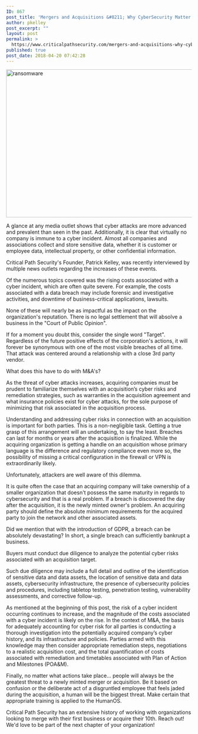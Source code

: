 ```yaml
---
ID: 867
post_title: 'Mergers and Acquisitions &#8211; Why CyberSecurity Matter!'
author: pkelley
post_excerpt: ""
layout: post
permalink: >
  https://www.criticalpathsecurity.com/mergers-and-acquisitions-why-cybersecurity-matter/
published: true
post_date: 2018-04-20 07:42:28
---
```

<img src="https://www.criticalpathsecurity.com/wp-content/uploads/2017/10/ransomware.jpg" alt="ransomware" width="600" height="400" />

A glance at any media outlet shows that cyber attacks are more advanced and prevalent than seen in the past. Additionally, it is clear that virtually no company is immune to a cyber incident. Almost all companies and associations collect and store sensitive data, whether it is customer or employee data, intellectual property, or other confidential information.

Critical Path Security's Founder, Patrick Kelley, was recently interviewed by multiple news outlets regarding the increases of these events.

Of the numerous topics covered was the rising costs associated with a cyber incident, which are often quite severe. For example, the costs associated with a data breach may include forensic and investigative activities, and downtime of business-critical applications, lawsuits.

None of these will nearly be as impactful as the impact on the organization's reputation. There is no legal settlement that will absolve a business in the "Court of Public Opinion".

If for a moment you doubt this, consider the single word "Target". Regardless of the future positive effects of the corporation's actions, it will forever be synonymous with one of the most visible breaches of all time. That attack was centered around a relationship with a close 3rd party vendor.

What does this have to do with M&amp;A's?

As the threat of cyber attacks increases, acquiring companies must be prudent to familiarize themselves with an acquisition’s cyber risks and remediation strategies, such as warranties in the acquisition agreement and what insurance policies exist for cyber attacks, for the sole purpose of minimizing that risk associated in the acquisition process.

Understanding and addressing cyber risks in connection with an acquisition is important for both parties. This is a non-negligible task. Getting a true grasp of this arrangement will an undertaking, to say the least. Breaches can last for months or years after the acquisition is finalized. While the acquiring organization is getting a handle on an acquisition whose primary language is the difference and regulatory compliance even more so, the possibility of missing a critical configuration in the firewall or VPN is extraordinarily likely.

Unfortunately, attackers are well aware of this dilemma.

It is quite often the case that an acquiring company will take ownership of a smaller organization that doesn't possess the same maturity in regards to cybersecurity and that is a real problem. If a breach is discovered the day after the acquisition, it is the newly minted owner's problem. An acquiring party should define the absolute minimum requirements for the acquired party to join the network and other associated assets.

Did we mention that with the introduction of GDPR, a breach can be absolutely devastating? In short, a single breach can sufficiently bankrupt a business.

Buyers must conduct due diligence to analyze the potential cyber risks associated with an acquisition target.

Such due diligence may include a full detail and outline of the identification of sensitive data and data assets, the location of sensitive data and data assets, cybersecurity infrastructure, the presence of cybersecurity policies and procedures, including tabletop testing, penetration testing, vulnerability assessments, and corrective follow-up.

As mentioned at the beginning of this post, the risk of a cyber incident occurring continues to increase, and the magnitude of the costs associated with a cyber incident is likely on the rise. In the context of M&amp;A, the basis for adequately accounting for cyber risk for all parties is conducting a thorough investigation into the potentially acquired company’s cyber history, and its infrastructure and policies. Parties armed with this knowledge may then consider appropriate remediation steps, negotiations to a realistic acquisition cost, and the total quantification of costs associated with remediation and timetables associated with Plan of Action and Milestones (POA&amp;M).

Finally, no matter what actions take place... people will always be the greatest threat to a newly minted merger or acquisition. Be it based on confusion or the deliberate act of a disgruntled employee that feels jaded during the acquisition, a human will be the biggest threat. Make certain that appropriate training is applied to the HumanOS.

Critical Path Security has an extensive history of working with organizations looking to merge with their first business or acquire their 10th. Reach out! We'd love to be part of the next chapter of your organization!